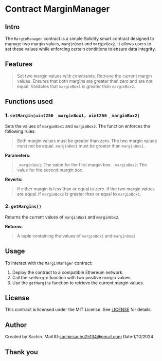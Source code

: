 # Contract MarginManager 

## Intro

The `MarginManager` contract is a simple Solidity smart contract designed to manage two margin values, `marginBox1` and `marginBox2`. It allows users to set these values while enforcing certain conditions to ensure data integrity.

## Features
> Set two margin values with constraints.
> Retrieve the current margin values.
> Ensures that both margins are greater than zero and are not equal.
> Validates that `marginBox1` is greater than `marginBox2`.

##  Functions used

### 1. `setMargin(uint256 _marginBox1, uint256 _marginBox2)`
Sets the values of `marginBox1` and `marginBox2`. The function enforces the following rules:

>Both margin values must be greater than zero.
>The two margin values must not be equal.
>`marginBox1` must be greater than `marginBox2`.

**Parameters:**
>`_marginBox1`: The value for the first margin box.
>`_marginBox2`: The value for the second margin box.

**Reverts:**
> If either margin is less than or equal to zero.
> If the two margin values are equal.
> If `marginBox2` is greater than or equal to `marginBox1`.

### 2. `getMargins()`

Returns the current values of `marginBox1` and `marginBox2`.

**Returns:**
>A tuple containing the values of `marginBox1` and `marginBox2`.

## Usage
To interact with the `MarginManager` contract:

1. Deploy the contract to a compatible Ethereum network.
2. Call the `setMargin` function with two positive margin values.
3. Use the `getMargins` function to retrieve the current margin values.

## License
This contract is licensed under the MIT License. See [LICENSE](LICENSE) for details.

## Author

Created by Sachin. 
Mail ID:sachinsachu25134@gmail.com
Date:1/10/2024
## Thank you
